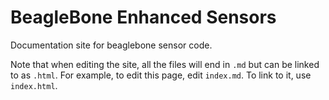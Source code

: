 # BeagleBone Enhanced Sensors

Documentation site for beaglebone sensor code.


Note that when editing the site, all the files will end in `.md` but can be linked to as `.html`.  For example, to edit this page, edit `index.md`.  To link to it, use `index.html`.
